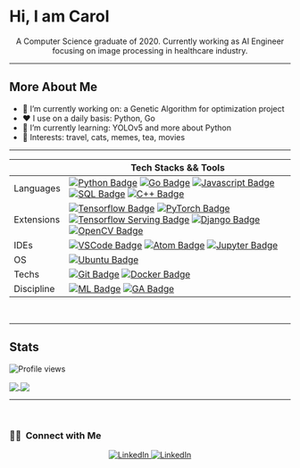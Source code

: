 # Hi, I am Carol 

<center>
<p>A Computer Science graduate of 2020. Currently working as AI Engineer focusing on image processing in healthcare industry.</p>
</center>
<hr>

## More About Me 

- 🔭 I’m currently working on: a Genetic Algorithm for optimization project
- ❤️ I use on a daily basis: Python, Go
- 🌱 I’m currently learning: YOLOv5 and more about Python
- 💜 Interests: travel, cats, memes, tea, movies
<hr>

<center>

| |Tech Stacks && Tools|
|------------|----|
|Languages|[![Python Badge](https://img.shields.io/badge/-Python-292d33?style=flat-square&logo=Python)](https://www.jetbrains.com/pycharm/) [![Go Badge](https://img.shields.io/badge/-Go-292d33?style=flat-square&logo=Go)](https://golang.org/) [![Javascript Badge](https://img.shields.io/badge/-Javascript-292d33?style=flat-square&logo=Javascript)](https://www.javascript.com/) [![SQL Badge](https://img.shields.io/badge/-MySQL-292d33?style=flat-square&logo=mysql)](https://www.mysql.com/) [![C++ Badge](https://img.shields.io/badge/-C++-292d33?style=flat-square&logo=C%2B%2B)](https://www.cplusplus.com/)|
|Extensions|[![Tensorflow Badge](https://img.shields.io/badge/-Tensorflow-292d33?style=flat-square&logo=Tensorflow)](https://www.tensorflow.org/) [![PyTorch Badge](https://img.shields.io/badge/-PyTorch-292d33?style=flat-square&logo=PyTorch)](https://pytorch.org/) [![Tensorflow Serving Badge](https://img.shields.io/badge/-Tensorflow_Serving-292d33?style=flat-square&logo=Tensorflow)](https://www.tensorflow.org/tfx/guide/serving) [![Django Badge](https://img.shields.io/badge/-Django-292d33?style=flat-square&logo=django)](https://www.djangoproject.com/) [![OpenCV Badge](https://img.shields.io/badge/-OpenCV-292d33?style=flat-square&logo=opencv)](https://opencv.org/)|
|IDEs|[![VSCode Badge](https://img.shields.io/badge/-Visual_Studio_Code-292d33?style=flat-square&logo=visual-studio-code)](https://code.visualstudio.com/) [![Atom Badge](https://img.shields.io/badge/-Atom-292d33?style=flat-square&logo=atom)](https://atom.io/) [![Jupyter Badge](https://img.shields.io/badge/-Jupyter_Notebook-292d33?style=flat-square&logo=jupyter)](https://jupyter.org/try)|
|OS|[![Ubuntu Badge](https://img.shields.io/badge/-Ubuntu-292d33?style=flat-square&logo=ubuntu)](https://ubuntu.com/)|
| Techs|[![Git Badge](https://img.shields.io/badge/-Git-292d33?style=flat-square&logo=git)](https://github.com) [![Docker Badge](https://img.shields.io/badge/-Docker-292d33?style=flat-square&logo=docker)](https://docker.com)|
|Discipline|[![ML Badge](https://img.shields.io/badge/-Machine_Learning-292d33?style=flat-square&logo=&logoColor=white)](https://github.com/search?l=Python&q=user%3Azmcx16&type=Repositories) [![GA Badge](https://img.shields.io/badge/-Genetic_Algorithm-292d33?style=flat-square&logo=&logoColor=white)](https://github.com/search?l=Python&q=user%3Azmcx16&type=Repositories)

</center>
</br>
<hr>

## Stats

![Profile views](https://gpvc.arturio.dev/Sycarol)

<a href="https://github.com/anuraghazra/github-readme-stats">
  <img align="center" src=https://github-readme-stats.vercel.app/api?username=sycarol&count_private=true&show_icons=true&theme=onedark />
</a>
<a href="https://github.com/anuraghazra/convoychat">
  <img align="center" src=https://github-readme-stats.vercel.app/api/top-langs/?username=sycarol&theme=onedark&layout=compact />
</a>
<hr>
</br>
<h3> 🤝🏻 &nbsp;Connect with Me </h3> 
<p align="center">
<a href="https://www.linkedin.com/in/carol-si-ying/"><img src="https://img.shields.io/badge/linkedin-%230077B5.svg?&style=for-the-badge&logo=linkedin&logoColor=white" alt="LinkedIn" />
<a href=https://gitlab.com/Sycarol><img src="https://img.shields.io/badge/gitlab-%230077B5.svg?&style=for-the-badge&logo=gitlab&logoColor=white" alt="LinkedIn" />
</p>